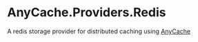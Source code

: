 # AnyCache.Providers.Redis
A redis storage provider for distributed caching using [AnyCache](https://github.com/replaysMike/AnyCache)
